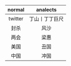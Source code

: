 | normal | analects |
| :----: | :----: |
| twitter | 丁山丨丁丁巨尺 |
| 封杀 | 风沙 |
| 两会 | 梁惠 |
| 美国 | 丑国 |
| 中国 | 冲国 |
